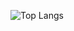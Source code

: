 ![Top Langs](https://github-readme-stats.vercel.app/api/top-langs/?username=lzwjava&layout=compact&langs_count=10)
